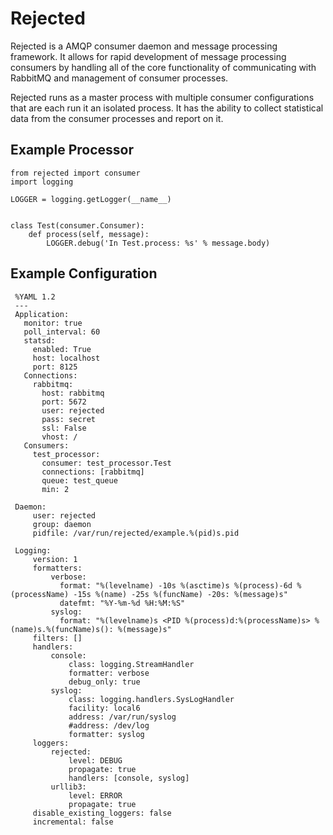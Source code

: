Rejected
========
Rejected is a AMQP consumer daemon and message processing framework. It allows
for rapid development of message processing consumers by handling all of the
core functionality of communicating with RabbitMQ and management of consumer
processes.

Rejected runs as a master process with multiple consumer configurations that are
each run it an isolated process. It has the ability to collect statistical
data from the consumer processes and report on it.

Example Processor
-----------------
    from rejected import consumer
    import logging

    LOGGER = logging.getLogger(__name__)


    class Test(consumer.Consumer):
        def process(self, message):
            LOGGER.debug('In Test.process: %s' % message.body)

Example Configuration
---------------------

     %YAML 1.2
     ---
     Application:
       monitor: true
       poll_interval: 60
       statsd:
         enabled: True
         host: localhost
         port: 8125
       Connections:
         rabbitmq:
           host: rabbitmq
           port: 5672
           user: rejected
           pass: secret
           ssl: False
           vhost: /
       Consumers:
         test_processor:
           consumer: test_processor.Test
           connections: [rabbitmq]
           queue: test_queue
           min: 2

     Daemon:
         user: rejected
         group: daemon
         pidfile: /var/run/rejected/example.%(pid)s.pid

     Logging:
         version: 1
         formatters:
             verbose:
               format: "%(levelname) -10s %(asctime)s %(process)-6d %(processName) -15s %(name) -25s %(funcName) -20s: %(message)s"
               datefmt: "%Y-%m-%d %H:%M:%S"
             syslog:
               format: "%(levelname)s <PID %(process)d:%(processName)s> %(name)s.%(funcName)s(): %(message)s"
         filters: []
         handlers:
             console:
                 class: logging.StreamHandler
                 formatter: verbose
                 debug_only: true
             syslog:
                 class: logging.handlers.SysLogHandler
                 facility: local6
                 address: /var/run/syslog
                 #address: /dev/log
                 formatter: syslog
         loggers:
             rejected:
                 level: DEBUG
                 propagate: true
                 handlers: [console, syslog]
             urllib3:
                 level: ERROR
                 propagate: true
         disable_existing_loggers: false
         incremental: false
